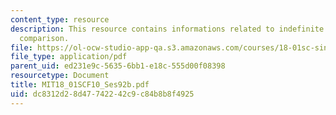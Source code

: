 ```yaml
---
content_type: resource
description: This resource contains informations related to indefinite integrals and
  comparison.
file: https://ol-ocw-studio-app-qa.s3.amazonaws.com/courses/18-01sc-single-variable-calculus-fall-2010/dc8312d28d47742242c9c84b8b8f4925_MIT18_01SCF10_Ses92b.pdf
file_type: application/pdf
parent_uid: ed231e9c-5635-6bb1-e18c-555d00f08398
resourcetype: Document
title: MIT18_01SCF10_Ses92b.pdf
uid: dc8312d2-8d47-7422-42c9-c84b8b8f4925
---
```

